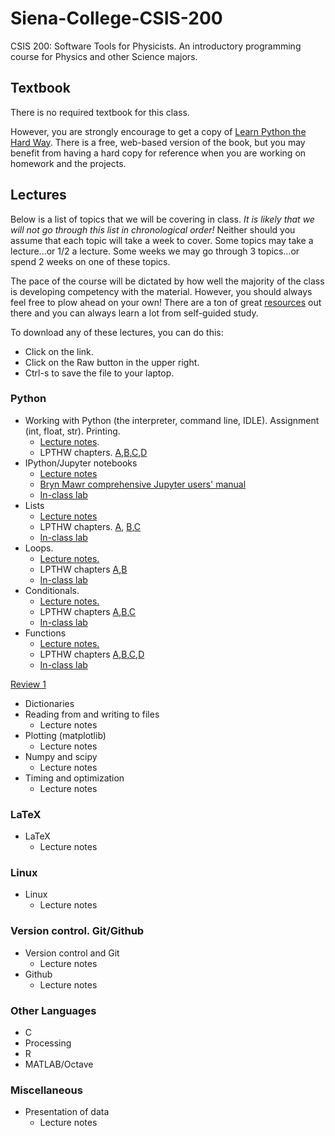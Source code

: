 # Siena-College-CSIS-200
CSIS 200: Software Tools for Physicists. An introductory programming course for Physics and other Science majors. 

## Textbook
There is no required textbook for this class. 

However, you are strongly encourage to get a copy of [Learn Python the Hard Way](http://learnpythonthehardway.org/). There is a free, web-based version of the book, but you may benefit from having a hard copy for reference when you are working on homework and the projects. 

## Lectures

Below is a list of topics that we will be covering in class. *It is likely that we will not go through this list in chronological order!* Neither should you assume that each topic will take a week to cover. Some topics may take a lecture...or 1/2 a lecture. Some weeks we may go through 3 topics...or spend 2 weeks on one of these topics. 

The pace of the course will be dictated by how well the majority of the class is developing competency with the material. However, you should always feel free to plow ahead on your own! There are a ton of great [resources](https://github.com/mattbellis/Siena-College-CSIS-200/blob/master/RESOURCES.md) out there and you can always learn a lot from self-guided study. 

To download any of these lectures, you can do this:
* Click on the link.
* Click on the Raw button in the upper right. 
* Ctrl-s to save the file to your laptop. 

### Python
* Working with Python (the interpreter, command line, IDLE). Assignment (int, float, str). Printing.
  * [Lecture notes](https://github.com/mattbellis/Siena-College-CSIS-200/blob/master/lectures/LECTURE_printing_and_assignments.py).
  * LPTHW chapters. [A](http://learnpythonthehardway.org/book/ex4.html),[B](http://learnpythonthehardway.org/book/ex5.html),[C](http://learnpythonthehardway.org/book/ex6.html),[D](http://learnpythonthehardway.org/book/ex7.html)
* IPython/Jupyter notebooks
  * [Lecture notes](https://github.com/mattbellis/Siena-College-CSIS-200/blob/master/lectures/LECTURE_intro_to_Jupyter_notebook.ipynb)
  * [Bryn Mawr comprehensive Jupyter users' manual](http://jupyter.cs.brynmawr.edu/hub/dblank/public/Jupyter%20Notebook%20Users%20Manual.ipynb)
  * [In-class lab](https://github.com/mattbellis/Siena-College-CSIS-200/blob/master/lectures/INCLASS_using_the_notebook.ipynb)
* Lists
  * [Lecture notes](https://github.com/mattbellis/Siena-College-CSIS-200/blob/master/lectures/LECTURE_lists.ipynb)
  * LPTHW chapters. [A](http://learnpythonthehardway.org/book/ex32.html), [B](http://learnpythonthehardway.org/book/ex33.html),[C](http://learnpythonthehardway.org/book/ex34.html)
  * [In-class lab](https://github.com/mattbellis/Siena-College-CSIS-200/blob/master/lectures/INCLASS_lists.ipynb)
* Loops. 
  * [Lecture notes.](https://github.com/mattbellis/Siena-College-CSIS-200/blob/master/lectures/LECTURE_loops.ipynb)
  * LPTHW chapters [A](http://learnpythonthehardway.org/book/ex32.html),[B](http://learnpythonthehardway.org/book/ex33.html)
  * [In-class lab](https://github.com/mattbellis/Siena-College-CSIS-200/blob/master/lectures/INCLASS_loops.ipynb)
* Conditionals. 
  * [Lecture notes.](https://github.com/mattbellis/Siena-College-CSIS-200/blob/master/lectures/LECTURE_conditionals.ipynb)
  * LPTHW chapters [A](http://learnpythonthehardway.org/book/ex29.html),[B](http://learnpythonthehardway.org/book/ex30.html),[C](http://learnpythonthehardway.org/book/ex31.html)
  * [In-class lab](https://github.com/mattbellis/Siena-College-CSIS-200/blob/master/lectures/INCLASS_conditionals.ipynb)
* Functions 
  * [Lecture notes.](https://github.com/mattbellis/Siena-College-CSIS-200/blob/master/lectures/LECTURE_functions.ipynb)
  * LPTHW chapters [A](http://learnpythonthehardway.org/book/ex18.html),[B](http://learnpythonthehardway.org/book/ex19.html),[C](http://learnpythonthehardway.org/book/ex20.html),[D](http://learnpythonthehardway.org/book/ex21.html)
  * [In-class lab](https://github.com/mattbellis/Siena-College-CSIS-200/blob/master/lectures/INCLASS_functions.ipynb)

[Review 1](https://github.com/mattbellis/Siena-College-CSIS-200/blob/master/lectures/REVIEW_printing_assignment_loops_lists_conditionals_functions_PART1.ipynb)


* Dictionaries
* Reading from and writing to files
  * Lecture notes
* Plotting (matplotlib)
  * Lecture notes
* Numpy and scipy
  * Lecture notes
* Timing and optimization
  * Lecture notes

### LaTeX
* LaTeX
  * Lecture notes

### Linux
* Linux
  * Lecture notes

### Version control. Git/Github
* Version control and Git
  * Lecture notes
* Github
  * Lecture notes

### Other Languages
* C
* Processing
* R
* MATLAB/Octave

### Miscellaneous
* Presentation of data
  * Lecture notes

